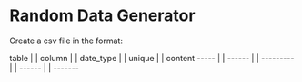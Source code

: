 # Random Data Generator

Create a csv file in the format:

table | | column | | date_type | | unique | | content 
----- | | ------ | | --------- | | ------ | | ------- 

